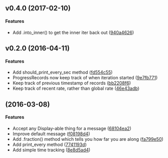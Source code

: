 <a name="v0.4.0"></a>
## v0.4.0 (2017-02-10)


#### Features

*   Add .into_inner() to get the inner iter back out ([940a4626](940a4626))



<a name="v0.2.0"></a>
## v0.2.0 (2016-04-11)


#### Features

*   Add should_print_every_sec method ([fd554c55](fd554c55))
*   ProgressRecords now keep track of when iteration started ([9e7fb771](9e7fb771))
*   Keep track of previous timestamp of records ([bb2208f6](bb2208f6))
*   Keep track of recent rate, rather than global rate ([46e43adb](46e43adb))



<a name=""></a>
##  (2016-03-08)


#### Features

*   Accept any Display-able thing for a message ([68104ea2](68104ea2))
*   Improve default message ([f08198d4](f08198d4))
*   Add .fraction() method which tells you how far you are along ([fa799e50](fa799e50))
*   Add print_every method ([7741193d](7741193d))
*   Add simple time tracking ([8e8d5ad4](8e8d5ad4))



